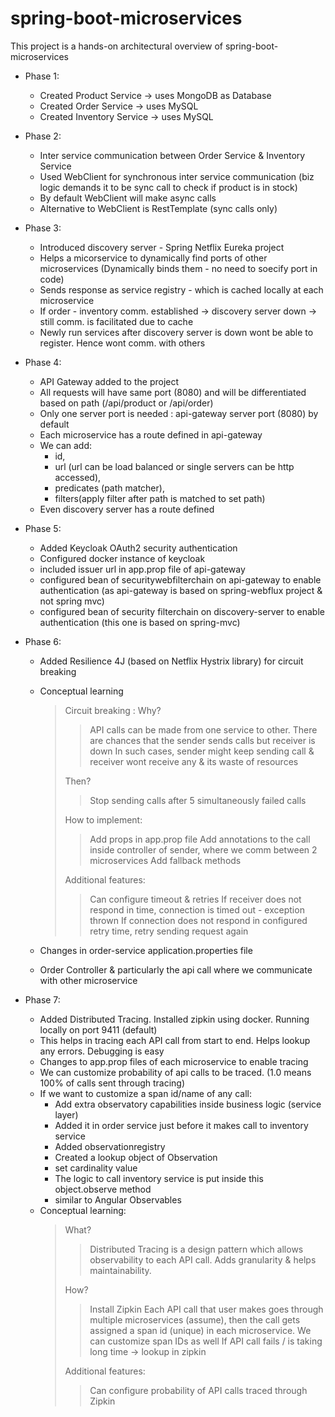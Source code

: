# spring-boot-microservices
This project is a hands-on architectural overview of spring-boot-microservices

* Phase 1:
  * Created Product Service -> uses MongoDB as Database
  * Created Order Service -> uses MySQL
  * Created Inventory Service -> uses MySQL
 
* Phase 2:
  * Inter service communication between Order Service & Inventory Service
  * Used WebClient for synchronous inter service communication (biz logic demands it to be sync call to check if product is in stock)
  * By default WebClient will make async calls
  * Alternative to WebClient is RestTemplate (sync calls only)

* Phase 3:
  * Introduced discovery server - Spring Netflix Eureka project
  * Helps a micorservice to dynamically find ports of other microservices (Dynamically binds them - no need to soecify port in code)
  * Sends response as service registry - which is cached locally at each microservice
  * If order - inventory comm. established -> discovery server down -> still comm. is facilitated due to cache
  * Newly run services after discovery server is down wont be able to register. Hence wont comm. with others

* Phase 4:
  * API Gateway added to the project
  * All requests will have same port (8080) and will be differentiated based on path (/api/product or /api/order)
  * Only one server port is needed : api-gateway server port (8080) by default
  * Each microservice has a route defined in api-gateway
  * We can add:
    * id,
    * url (url can be load balanced or single servers can be http accessed),
    * predicates (path matcher),
    * filters(apply filter after path is matched to set path)
  * Even discovery server has a route defined
 
* Phase 5:
  * Added Keycloak OAuth2 security authentication
  * Configured docker instance of keycloak
  * included issuer url in app.prop file of api-gateway
  * configured bean of securitywebfilterchain on api-gateway to enable authentication (as api-gateway is based on spring-webflux project & not spring mvc)
  * configured bean of security filterchain on discovery-server to enable authentication (this one is based on spring-mvc)
 
* Phase 6:
  * Added Resilience 4J (based on Netflix Hystrix library) for circuit breaking
  * Conceptual learning
    > Circuit breaking :
    > Why?
    >> API calls can be made from one service to other. There are chances that the sender sends calls but receiver is down
    >> In such cases, sender might keep sending call & receiver wont receive any & its waste of resources
    >
    > Then?
    >>  Stop sending calls after 5 simultaneously failed calls
    >
    > How to implement:
    >> Add props in app.prop file
    >> Add annotations to the call inside controller of sender, where we comm between 2 microservices
    >> Add fallback methods
    >
    > Additional features:
    >> Can configure timeout & retries
    >> If receiver does not respond in time, connection is timed out - exception thrown
    >> If connection does not respond in configured retry time, retry sending request again
  
  * Changes in order-service application.properties file
  * Order Controller & particularly the api call where we communicate with other microservice

* Phase 7:
  * Added Distributed Tracing. Installed zipkin using docker. Running locally on port 9411 (default)
  * This helps in tracing each API call from start to end. Helps lookup any errors. Debugging is easy
  * Changes to app.prop files of each microservice to enable tracing
  * We can customize probability of api calls to be traced. (1.0 means 100% of calls sent through tracing)
  * If we want to customize a span id/name of any call:
    * Add extra observatory capabilities inside business logic (service layer)
    * Added it in order service just before it makes call to inventory service
    * Added observationregistry
    * Created a lookup object of Observation
    * set cardinality value
    * The logic to call inventory service is put inside this object.observe method
    * similar to Angular Observables
  * Conceptual learning:
    > What?
    >> Distributed Tracing is a design pattern which allows observability to each API call. Adds granularity & helps maintainability.
    >
    > How?
    >> Install Zipkin
    >> Each API call that user makes goes through multiple microservices (assume), then the call gets assigned a span id (unique) in each microservice.
    >> We can customize span IDs as well
    >> If API call fails / is taking long time -> lookup in zipkin
    >
    > Additional features:
    >>  Can configure probability of API calls traced through Zipkin
 



